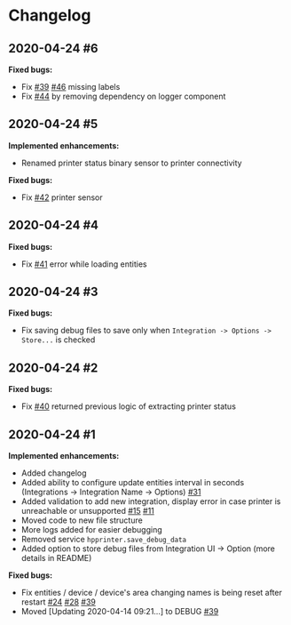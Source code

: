 # Changelog

## 2020-04-24 #6

**Fixed bugs:**

- Fix [\#39](https://github.com/elad-bar/ha-edgeos/issues/39) [\#46](https://github.com/elad-bar/ha-edgeos/issues/46) missing labels
- Fix [\#44](https://github.com/elad-bar/ha-edgeos/issues/44) by removing dependency on logger component

## 2020-04-24 #5

**Implemented enhancements:**

- Renamed printer status binary sensor to printer connectivity

**Fixed bugs:**

- Fix [\#42](https://github.com/elad-bar/ha-edgeos/issues/42) printer sensor

## 2020-04-24 #4

**Fixed bugs:**

- Fix [\#41](https://github.com/elad-bar/ha-edgeos/issues/41) error while loading entities

## 2020-04-24 #3

**Fixed bugs:**

- Fix saving debug files to save only when `Integration -> Options -> Store...` is checked

## 2020-04-24 #2

**Fixed bugs:**

- Fix [\#40](https://github.com/elad-bar/ha-edgeos/issues/40) returned previous logic of extracting printer status

## 2020-04-24 #1

**Implemented enhancements:**

- Added changelog
- Added ability to configure update entities interval in seconds (Integrations -> Integration Name -> Options)  [\#31](https://github.com/elad-bar/ha-edgeos/issues/31)
- Added validation to add new integration, display error in case printer is unreachable or unsupported [\#15](https://github.com/elad-bar/ha-edgeos/issues/15) [\#11](https://github.com/elad-bar/ha-edgeos/issues/11) 
- Moved code to new file structure
- More logs added for easier debugging
- Removed service `hpprinter.save_debug_data`
- Added option to store debug files from Integration UI -> Option (more details in README)

**Fixed bugs:**

- Fix entities / device / device's area changing names is being reset after restart [\#24](https://github.com/elad-bar/ha-edgeos/issues/24) [\#28](https://github.com/elad-bar/ha-edgeos/issues/28) [\#39](https://github.com/elad-bar/ha-edgeos/issues/39)
- Moved [Updating 2020-04-14 09:21...] to DEBUG [\#39](https://github.com/elad-bar/ha-edgeos/issues/39)

